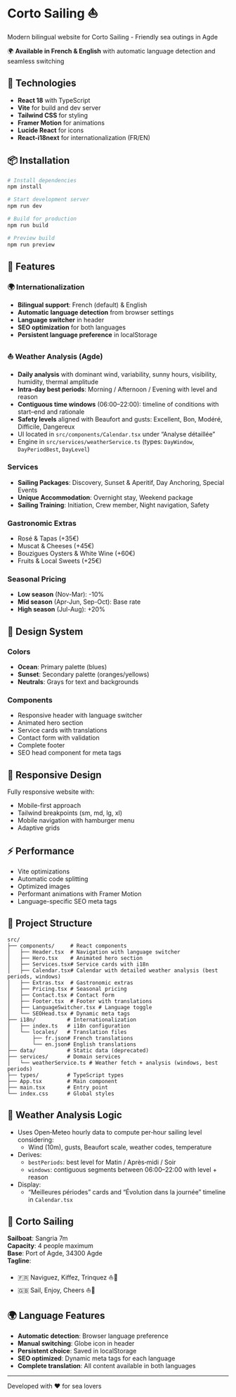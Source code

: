 # Corto Sailing ⛵

Modern bilingual website for Corto Sailing - Friendly sea outings in Agde

🌍 **Available in French & English** with automatic language detection and seamless switching

## 🚀 Technologies

- **React 18** with TypeScript
- **Vite** for build and dev server
- **Tailwind CSS** for styling
- **Framer Motion** for animations
- **Lucide React** for icons
- **React-i18next** for internationalization (FR/EN)

## 📦 Installation

```bash
# Install dependencies
npm install

# Start development server
npm run dev

# Build for production
npm run build

# Preview build
npm run preview
```

## 🎯 Features

### 🌍 Internationalization
- **Bilingual support**: French (default) & English
- **Automatic language detection** from browser settings
- **Language switcher** in header
- **SEO optimization** for both languages
- **Persistent language preference** in localStorage

### ⛵ Weather Analysis (Agde)
- **Daily analysis** with dominant wind, variability, sunny hours, visibility, humidity, thermal amplitude
- **Intra-day best periods**: Morning / Afternoon / Evening with level and reason
- **Contiguous time windows** (06:00–22:00): timeline of conditions with start–end and rationale
- **Safety levels** aligned with Beaufort and gusts: Excellent, Bon, Modéré, Difficile, Dangereux
- UI located in `src/components/Calendar.tsx` under “Analyse détaillée”
- Engine in `src/services/weatherService.ts` (types: `DayWindow`, `DayPeriodBest`, `DayLevel`)

### Services
- **Sailing Packages**: Discovery, Sunset & Aperitif, Day Anchoring, Special Events
- **Unique Accommodation**: Overnight stay, Weekend package
- **Sailing Training**: Initiation, Crew member, Night navigation, Safety

### Gastronomic Extras
- Rosé & Tapas (+35€)
- Muscat & Cheeses (+45€)
- Bouzigues Oysters & White Wine (+60€)
- Fruits & Local Sweets (+25€)

### Seasonal Pricing
- **Low season** (Nov-Mar): -10%
- **Mid season** (Apr-Jun, Sep-Oct): Base rate
- **High season** (Jul-Aug): +20%

## 🎨 Design System

### Colors
- **Ocean**: Primary palette (blues)
- **Sunset**: Secondary palette (oranges/yellows)
- **Neutrals**: Grays for text and backgrounds

### Components
- Responsive header with language switcher
- Animated hero section
- Service cards with translations
- Contact form with validation
- Complete footer
- SEO head component for meta tags

## 📱 Responsive Design

Fully responsive website with:
- Mobile-first approach
- Tailwind breakpoints (sm, md, lg, xl)
- Mobile navigation with hamburger menu
- Adaptive grids

## ⚡ Performance

- Vite optimizations
- Automatic code splitting
- Optimized images
- Performant animations with Framer Motion
- Language-specific SEO meta tags

## 🔧 Project Structure

```
src/
├── components/     # React components
│   ├── Header.tsx  # Navigation with language switcher
│   ├── Hero.tsx    # Animated hero section
│   ├── Services.tsx# Service cards with i18n
│   ├── Calendar.tsx# Calendar with detailed weather analysis (best periods, windows)
│   ├── Extras.tsx  # Gastronomic extras
│   ├── Pricing.tsx # Seasonal pricing
│   ├── Contact.tsx # Contact form
│   ├── Footer.tsx  # Footer with translations
│   ├── LanguageSwitcher.tsx # Language toggle
│   └── SEOHead.tsx # Dynamic meta tags
├── i18n/          # Internationalization
│   ├── index.ts   # i18n configuration
│   └── locales/   # Translation files
│       ├── fr.json# French translations
│       └── en.json# English translations
├── data/          # Static data (deprecated)
├── services/      # Domain services
│   └── weatherService.ts # Weather fetch + analysis (windows, best periods)
├── types/         # TypeScript types
├── App.tsx        # Main component
├── main.tsx       # Entry point
└── index.css      # Global styles
```

## 🧠 Weather Analysis Logic

- Uses Open‑Meteo hourly data to compute per‑hour sailing level considering:
  - Wind (10m), gusts, Beaufort scale, weather codes, temperature
- Derives:
  - `bestPeriods`: best level for Matin / Après‑midi / Soir
  - `windows`: contiguous segments between 06:00–22:00 with level + reason
- Display:
  - “Meilleures périodes” cards and “Évolution dans la journée” timeline in `Calendar.tsx`

## 🌊 Corto Sailing

**Sailboat**: Sangria 7m  
**Capacity**: 4 people maximum  
**Base**: Port of Agde, 34300 Agde  
**Tagline**: 
- 🇫🇷 Naviguez, Kiffez, Trinquez ⛵🍹
- 🇬🇧 Sail, Enjoy, Cheers ⛵🍹

## 🌍 Language Features

- **Automatic detection**: Browser language preference
- **Manual switching**: Globe icon in header
- **Persistent choice**: Saved in localStorage
- **SEO optimized**: Dynamic meta tags for each language
- **Complete translation**: All content available in both languages

---

Developed with ❤️ for sea lovers

